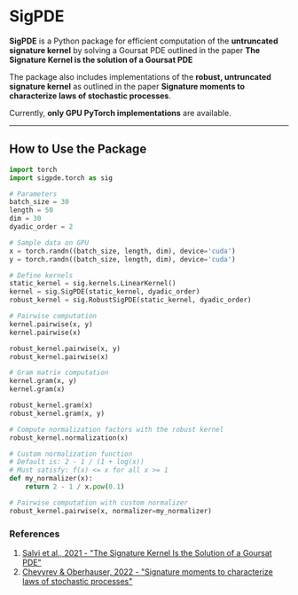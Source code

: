 # SigPDE

**SigPDE** is a Python package for efficient computation of the **untruncated signature kernel** by solving a Goursat PDE outlined in the paper **The Signature Kernel is the solution of a Goursat PDE**

The package also includes implementations of the **robust, untruncated signature kernel** as outlined in the paper **Signature moments to characterize laws of stochastic processes**.

Currently, **only GPU PyTorch implementations** are available.

---

## How to Use the Package

```python
import torch
import sigpde.torch as sig

# Parameters
batch_size = 30
length = 50
dim = 30
dyadic_order = 2

# Sample data on GPU
x = torch.randn((batch_size, length, dim), device='cuda')
y = torch.randn((batch_size, length, dim), device='cuda')

# Define kernels
static_kernel = sig.kernels.LinearKernel()
kernel = sig.SigPDE(static_kernel, dyadic_order)
robust_kernel = sig.RobustSigPDE(static_kernel, dyadic_order)

# Pairwise computation
kernel.pairwise(x, y)
kernel.pairwise(x)

robust_kernel.pairwise(x, y)
robust_kernel.pairwise(x)

# Gram matrix computation
kernel.gram(x, y)
kernel.gram(x)

robust_kernel.gram(x)
robust_kernel.gram(x, y)

# Compute normalization factors with the robust kernel
robust_kernel.normalization(x)

# Custom normalization function
# Default is: 2 - 1 / (1 + log(x))
# Must satisfy: f(x) <= x for all x >= 1
def my_normalizer(x):
    return 2 - 1 / x.pow(0.1)

# Pairwise computation with custom normalizer
robust_kernel.pairwise(x, normalizer=my_normalizer)
```

### References
1. [Salvi et al., 2021 - "The Signature Kernel Is the Solution of a Goursat PDE"](https://arxiv.org/abs/2006.14794)
2. [Chevyrev & Oberhauser, 2022 - "Signature moments to characterize laws of stochastic processes"](https://arxiv.org/abs/1810.10971)
